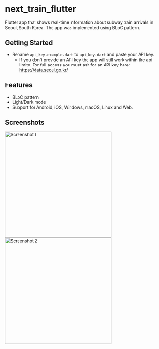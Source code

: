 # next_train_flutter

Flutter app that shows real-time information about subway train arrivals in Seoul, South Korea.
The app was implemented using BLoC pattern.

## Getting Started
* Rename `api_key.example.dart` to `api_key.dart` and paste your API key.
    * If you don't provide an API key the app will still work within the api limits. For full access you must ask for an API key here: https://data.seoul.go.kr/

## Features
* BLoC pattern
* Light/Dark mode
* Support for Android, iOS, Windows, macOS, Linux and Web.

## Screenshots
<p>
  <img src="https://i.imgur.com/wpw44QL.png" width="350" title="Screenshot 1">
  <img src="https://i.imgur.com/15nkOlc.png" width="350" title="Screenshot 2">
</p>
